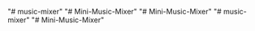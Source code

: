 "# music-mixer" 
"# Mini-Music-Mixer" 
"# Mini-Music-Mixer" 
"# music-mixer" 
"# Mini-Music-Mixer" 
